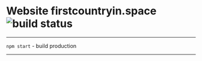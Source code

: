 Website firstcountryin.space ![build status](https://github.com/4-life/firstcountryin.space/actions/workflows/main.yml/badge.svg)
============


---

  `npm start` - build production

---

